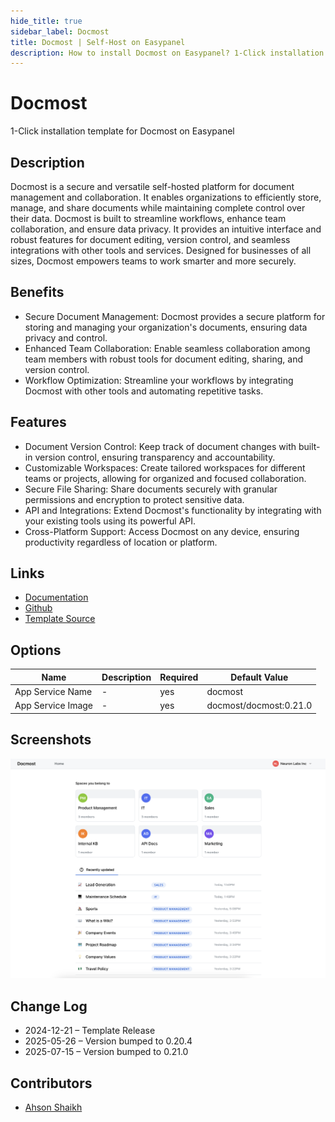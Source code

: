 ```yaml
---
hide_title: true
sidebar_label: Docmost
title: Docmost | Self-Host on Easypanel
description: How to install Docmost on Easypanel? 1-Click installation template for Docmost on Easypanel
---
```


<!-- generated -->

# Docmost

1-Click installation template for Docmost on Easypanel

## Description

Docmost is a secure and versatile self-hosted platform for document management and collaboration. It enables organizations to efficiently store, manage, and share documents while maintaining complete control over their data. Docmost is built to streamline workflows, enhance team collaboration, and ensure data privacy. It provides an intuitive interface and robust features for document editing, version control, and seamless integrations with other tools and services. Designed for businesses of all sizes, Docmost empowers teams to work smarter and more securely.

## Benefits

- Secure Document Management: Docmost provides a secure platform for storing and managing your organization's documents, ensuring data privacy and control.
- Enhanced Team Collaboration: Enable seamless collaboration among team members with robust tools for document editing, sharing, and version control.
- Workflow Optimization: Streamline your workflows by integrating Docmost with other tools and automating repetitive tasks.

## Features

- Document Version Control: Keep track of document changes with built-in version control, ensuring transparency and accountability.
- Customizable Workspaces: Create tailored workspaces for different teams or projects, allowing for organized and focused collaboration.
- Secure File Sharing: Share documents securely with granular permissions and encryption to protect sensitive data.
- API and Integrations: Extend Docmost's functionality by integrating with your existing tools using its powerful API.
- Cross-Platform Support: Access Docmost on any device, ensuring productivity regardless of location or platform.

## Links

- [Documentation](https://docmost.com/docs/)
- [Github](https://github.com/Docmost/Docmost)
- [Template Source](https://github.com/easypanel-io/templates/tree/main/templates/docmost)

## Options

Name | Description | Required | Default Value
-|-|-|-
App Service Name | - | yes | docmost
App Service Image | - | yes | docmost/docmost:0.21.0

## Screenshots

![Docmost Screenshot](./assets/screenshot.png)

## Change Log

- 2024-12-21 – Template Release
- 2025-05-26 – Version bumped to 0.20.4
- 2025-07-15 – Version bumped to 0.21.0

## Contributors

- [Ahson Shaikh](https://github.com/Ahson-Shaikh)
